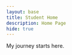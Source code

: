 ```yaml
---
layout: base
title: Student Home 
description: Home Page
hide: true
---
```


My journey starts here.

<!-- -->
<div id="nameDisplay" style="font-size: 14px; font-family: Arial, sans-serif; color: white"></div>

<script>
    const name = "My name is Dinesh Sahai, I am a CSA student at Del Norte High School";
    const displayElement = document.getElementById('nameDisplay');
    let index = 0;

    function typeCharacter() {
        if (index < name.length) {
            displayElement.textContent += name.charAt(index);
            index++;
            setTimeout(typeCharacter, 75); 
        }
    }

    typeCharacter();
</script>